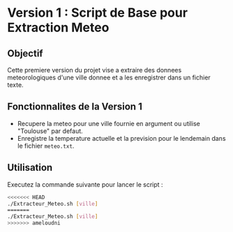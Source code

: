 # Version 1 : Script de Base pour Extraction Meteo

## Objectif
Cette premiere version du projet vise a extraire des donnees meteorologiques d'une ville donnee et a les enregistrer dans un fichier texte.

## Fonctionnalites de la Version 1
- Recupere la meteo pour une ville fournie en argument ou utilise "Toulouse" par defaut.
- Enregistre la temperature actuelle et la prevision pour le lendemain dans le fichier `meteo.txt`.

## Utilisation
Executez la commande suivante pour lancer le script :
```bash
<<<<<<< HEAD
./Extracteur_Meteo.sh [ville]
=======
./Extracteur_Meteo.sh [ville]
>>>>>>> ameloudni
